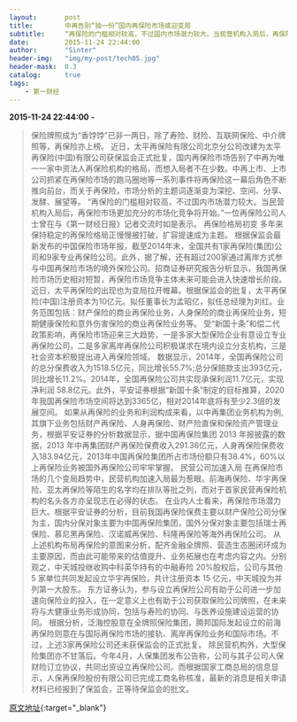```yaml
---
layout:       post
title:        中再告别“独一份”国内再保险市场或迎变局
subtitle:     “再保险的门槛相对较高，不过国内市场潜力较大。当民营机构入局后，再保险市场更加充分的市场化竞争将开始。”一位再保险公司人士曾在与《第一财经日报》记者交流时如是表示。
date:         2015-11-24 22:44:00
author:       "Sinter"
header-img:   "img/my-post/tech05.jpg"
header-mask:  0.3
catalog:      true
tags:
    - 第一财经
---
```


**2015-11-24 22:44:00**  **-**

> 保险牌照成为“香饽饽”已非一两日，除了寿险、财险、互联网保险、中介牌照等，再保险亦上榜。
近日，太平再保险有限公司北京分公司改建为太平再保险(中国)有限公司获保监会正式批复，国内再保险市场告别了中再为唯一一家中资法人再保险机构的格局，而想入局者不在少数。中再上市、上市公司抓紧在再保险市场的跑马圈地等一系列事件将再保险这一幕后角色不断推向前台，而关于再保险，市场分析的主题词逐渐变为深挖、空间、分享、发酵、展望等。
“再保险的门槛相对较高，不过国内市场潜力较大。当民营机构入局后，再保险市场更加充分的市场化竞争将开始。”一位再保险公司人士曾在与《第一财经日报》记者交流时如是表示。
再保险格局初变
多年来保持稳定的再保险格局正慢慢被打破，扩容提速成为主题。
根据保监会最新发布的中国保险市场年报，截至2014年末，全国共有1家再保险(集团)公司和9家专业再保险公司。此外，据了解，还有超过200家通过离岸方式参与中国再保险市场的境外保险公司。招商证券研究报告分析显示，我国再保险市场历史相对短暂，再保险市场竞争主体未来可能会进入快速增长阶段。
近日，太平再保险的出现也为变局拉开帷幕。根据保监会的批复，太平再保险(中国)注册资本为10亿元。拟任董事长为孟昭亿，拟任总经理为刘红。业务范围包括：财产保险的商业再保险业务，人身保险的商业再保险业务，短期健康保险和意外伤害保险的商业再保险业务等。
受“新国十条”和偿二代政策影响，再保险市场迎来三大趋势，一是多家大型保险企业有意设立专业再保险公司，二是多家离岸再保险公司积极谋求在境内设立分支机构，三是社会资本积极提出进入再保险领域。
数据显示，2014年，全国再保险公司的总分保费收入为1518.5亿元，同比增长55.7%;总分保赔款支出393亿元，同比增长11.2%。2014年，全国再保险公司共实现承保利润11.7亿元，实现净利润 58.8亿元。此外，平安证券根据“新国十条”制定的目标推算，2020 年我国再保险市场空间将达到3365亿，相对2014年底将有至少2.3倍的发展空间。
如果从再保险的业务和利润构成来看，以中再集团业务机构为例,其旗下业务包括财产再保险、人身再保险、财产险直保和保险资产管理业务，根据平安证券的分析数据显示，据中国再保险集团 2013 年报披露的数据，2013 年中再集团财产再保险保费收入291.36亿元，人身再保险保费收入183.94亿元，2013年中国再保险集团所占市场份额只有38.4%，60%以上再保险业务被国外再保险公司牢牢掌握。
民营公司加速入局
在再保险市场的几个变局趋势中，民营机构加速入局最为惹眼。前海再保险、华宇再保险、亚太再保险等陌生的名字均在排队等批之列，而对于首家民营再保险机构的名头各方亦呈现志在必得的状态。
在业内人士看来，再保险市场潜力巨大。根据平安证券的分析，目前我国再保险保费主要以财产保险公司分保为主，国内分保对象主要为中国再保险集团，国外分保对象主要包括瑞士再保险、慕尼黑再保险、汉诺威再保险、科隆再保险等海外再保险公司。
从上述机构布局再保险的意图来分析，配齐金融全牌照、营造生态圈闭环成为主要原因，而由此可能带来的估值提升、业务拓展也在考虑内容之内。分别观之，中天城投继收购中科英华持有的中融寿险 20%股权后，公司与其他 5 家单位共同发起设立华宇再保险，共计注册资本 15 亿元，中天城投为并列第一大股东。
东方证券认为，参与设立再保险公司有助于公司进一步加速向保险业的投入，在一定意义上也有助于公司获取保险公司牌照，在未来将与大健康业务形成协同，包括与寿险的协同、与医养设施建设运营的协同。
根据分析，泛海控股意在全牌照保险集团，腾邦国际发起设立的前海再保险则意在与国际再保险市场的接轨、离岸再保险业务和国际市场。不过，上述3家再保险公司还未获保监会的正式批复。
除民营机构外，大型保险集团亦不甘落后。今年4月，人保集团发布公告称，公司与其子公司人保财险订立协议，共同出资设立再保险公司。而根据国家工商总局的信息显示，人保再保险股份有限公司已完成工商名称核准，最新的消息是相关申请材料已经报到了保监会，正等待保监会的批文。


[原文地址](http://www.yicai.com/news/4716424.html){:target="_blank"}


